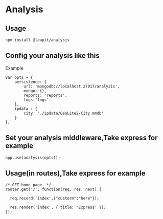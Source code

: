 # Analysis

## Usage

`npm install @leapit/analysis`


## Config your analysis like this

Example
```
var opts = {
    persistence: {
        url: 'mongodb://localhost:27017/analysis',
        mongo: {},
        reports: 'reports',
        logs:'logs'
    },
    ipdata : {
        city: './ipdata/GeoLite2-City.mmdb'
    }
};

```
## Set your analysis middleware,Take express for example

```
app.use(analysis(opts));

```

## Usage(in routes),Take express for example

```
/* GET home page. */
router.get('/', function(req, res, next) {

  req.record('index',{"custorm":"here"});
  
  res.render('index', { title: 'Express' });
});

```
